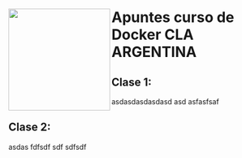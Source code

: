# <img align="left" width="200" height="200" src="https://lh3.googleusercontent.com/-iTQfxjlIkM4/AAAAAAAAAAI/AAAAAAAAADE/gpd8wKRP0rc/s640/photo.jpg"> Apuntes curso de Docker CLA ARGENTINA


## Clase 1:
asdasdasdasdasd asd asfasfsaf

## Clase 2:
asdas fdfsdf sdf sdfsdf
